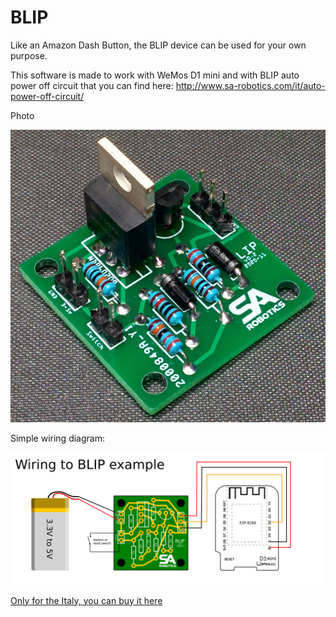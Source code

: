# BLIP

Like an Amazon Dash Button, the BLIP device can be used for your own purpose.

This software is made to work with WeMos D1 mini and with BLIP auto power off circuit that you can find here: http://www.sa-robotics.com/it/auto-power-off-circuit/

Photo

![BLIP - Wiring diagram](images/blip.jpg)


Simple wiring diagram:

![BLIP - Auto power off circuit](images/wiring.png)

[Only for the Italy, you can buy it here](http://rover.ebay.com/rover/1/724-53478-19255-0/1?icep_ff3=2&pub=5575378759&campid=5338273189&customid=&icep_item=174531896533&ipn=psmain&icep_vectorid=229494&kwid=902099&mtid=824&kw=lg&toolid=11111)